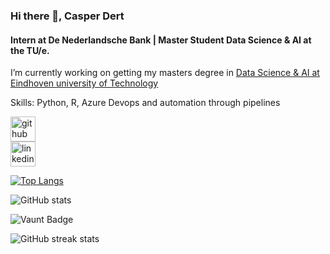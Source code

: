 ### Hi there 👋, Casper Dert
#### Intern at De Nederlandsche Bank | Master Student Data Science & AI at the TU/e. 

I’m currently working on getting my masters degree in [Data Science & AI at Eindhoven university of Technology](https://www.tue.nl/en/education/graduate-school/master-data-science-and-artificial-intelligence)


Skills: Python, R, Azure Devops and automation through pipelines

[<img src='https://cdn.jsdelivr.net/npm/simple-icons@3.0.1/icons/github.svg' alt='github' height='40'>](https://github.com/VakantieModus)  
[<img src='https://cdn.jsdelivr.net/npm/simple-icons@3.0.1/icons/linkedin.svg' alt='linkedin' height='40'>](www.linkedin.com/in/casper-dert-a03982172/)  

[![Top Langs](https://github-readme-stats.vercel.app/api/top-langs/?username=VakantieModus)](https://github.com/anuraghazra/github-readme-stats)

![GitHub stats](https://github-readme-stats.vercel.app/api?username=VakantieModus&show_icons=true&count_private=true)  

![Vaunt Badge](https://api.vaunt.dev/v1/github/entities/VakantieModus/contributions?format=svg&private=true)  

![GitHub streak stats](https://streak-stats.demolab.com/?user=VakantieModus)  

